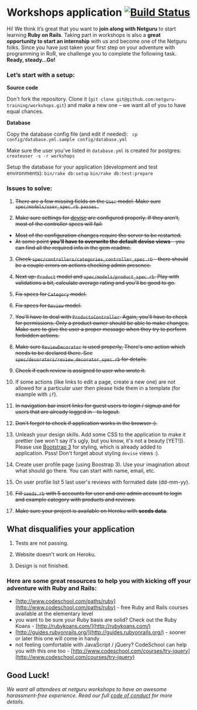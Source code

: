 # Workshops application [![Build Status](https://travis-ci.org/Divoolej/workshops-netguru.svg?branch=master)](https://travis-ci.org/Divoolej/workshops-netguru)

Hi! We think it’s great that you want to **join along with Netguru** to start learning **Ruby on Rails**. Taking part in workshops is also a **great opportunity to start an internship** with us and become one of the Netguru folks. Since you have just taken your first step on your adventure with programming in RoR, we challenge you to complete the following task. **Ready, steady…Go!**

### Let’s start with a setup:

**Source code**

Don't fork the repository. Clone it (`git clone git@github.com:netguru-training/workshops.git`) and make a new one – we want all of you to have equal chances.

**Database**

Copy the database config file (and edit if needed):
` cp config/database.yml.sample config/database.yml`

Make sure the user you've listed in `database.yml` is created for postgres:
`createuser -s -r workshops`

Setup the database for your application (development and test environments):
`bin/rake db:setup`
`bin/rake db:test:prepare`


### Issues to solve:

1. ~~There are a few missing fields on the `User` model. Make sure `spec/models/user_spec.rb passes.`~~

2. ~~Make sure settings for [devise](https://github.com/plataformatec/devise) are
   configured properly.  If they aren’t, most of the controller specs will fail:~~
  * ~~Most of the configuration changes require the server to be restarted.~~
  * ~~At some point **you'll have to overwrite the default devise views** - you can find all the required info in the gem readme.~~
  
3. ~~Check `spec/controllers/categories_controller_spec.rb` - there should be a
   couple errors on actions checking admin presence.~~

4. ~~Next up: `Product` model and `spec/models/product_spec.rb`. Play with validations a bit, calculate average rating and you'll be good to go.~~

5. ~~Fix specs for `Category` model.~~

6. ~~Fix specs for `Review` model.~~

7. ~~You'll have to deal with `ProductsController`. Again, you'll have to check for permissions. Only a product owner should be able to make changes. Make sure to give the user a proper message when they try to perform forbidden actions.~~

8. ~~Make sure `ReviewDecorator` is used properly, There's one action which needs to be declared there. See `spec/decorators/review_decorator_spec.rb` for details.~~

9. ~~Check if each review is assigned to user who wrote it.~~

10. If some actions (like links to edit a page, create a new one) are not allowed for a particular user then please hide them in a template (for example with `if`).

11. ~~In navigation bar insert links for guest users to login / signup and for users that are already logged in - to logout.~~

12. ~~Don't forget to check if application works in the browser :).~~

13. Unleash your design skills. Add some CSS to the application to make it prettier (we won't say it's ugly, but you know, it's not a beauty [YET!]). Please use [Bootstrap 3](http://getbootstrap.com/css/) for styling, which is already added to application. Psss! Don't forget about styling `devise` views :).

14. Create user profile page (using Boostrap 3). Use your imagination about what should go there. You can start with name, email, etc.

15. On user profile list 5 last user's reviews with formated date (dd-mm-yy).

16. ~~Fill `seeds.rb` with 5 accounts for user and one admin account to login and example category with products and reviews.~~

17. ~~Make sure your project is available on Heroku with **seeds data**.~~

## What disqualifies your application

1. Tests are not passing.

2. Website doesn't work on Heroku.

3. Design is not finished.

### Here are some great resources to help you with kicking off your adventure with Ruby and Rails:

* [http://www.codeschool.com/paths/ruby](http://www.codeschool.com/paths/ruby) - free Ruby and Rails courses available at the elementary level
* you want to be sure your Ruby basis are solid? Check out the Ruby Koans - [http://rubykoans.com/](http://rubykoans.com/)
* [http://guides.rubyonrails.org/](http://guides.rubyonrails.org/) - sooner or later this one will come in handy
* not feeling comfortable with JavaScript / jQuery? CodeSchool can help you with this one too - [http://www.codeschool.com/courses/try-jquery](http://www.codeschool.com/courses/try-jquery)

## Good Luck!

*We want all attendees at netguru workshops to have an awesome harassment-free experience. Read our full [code of conduct](https://github.com/netguru-training/workshops/blob/master/code_of_conduct.md) for more details.*

